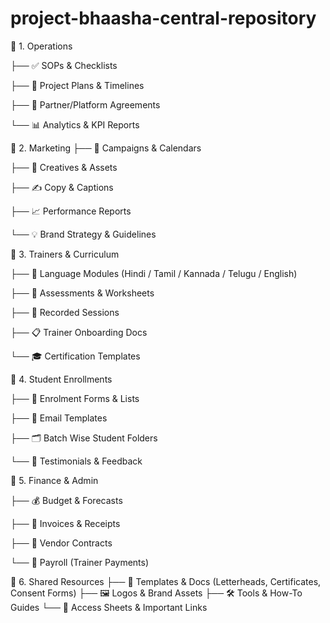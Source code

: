 # project-bhaasha-central-repository

📁 1. Operations

├── ✅ SOPs & Checklists

├── 📅 Project Plans & Timelines

├── 🤝 Partner/Platform Agreements

└── 📊 Analytics & KPI Reports

📁 2. Marketing
├── 📣 Campaigns & Calendars

├── 🎨 Creatives & Assets

├── ✍️ Copy & Captions

├── 📈 Performance Reports

└── 💡 Brand Strategy & Guidelines

📁 3. Trainers & Curriculum

├── 🧠 Language Modules (Hindi / Tamil / Kannada / Telugu / English)

├── 📝 Assessments & Worksheets

├── 🎥 Recorded Sessions

├── 📋 Trainer Onboarding Docs

└── 🎓 Certification Templates

📁 4. Student Enrollments

├── 📄 Enrolment Forms & Lists

├── 📧 Email Templates

├── 🗂️ Batch Wise Student Folders

└── 💬 Testimonials & Feedback

📁 5. Finance & Admin

├── 💰 Budget & Forecasts

├── 🧾 Invoices & Receipts

├── 📜 Vendor Contracts

└── 🏦 Payroll (Trainer Payments)

📁 6. Shared Resources
├── 📄 Templates & Docs (Letterheads, Certificates, Consent Forms)
├── 🖼️ Logos & Brand Assets
├── 🛠️ Tools & How-To Guides
└── 🔐 Access Sheets & Important Links
